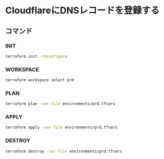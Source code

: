 # CloudflareにDNSレコードを登録する

## コマンド

### INIT

```sh
terraform init -reconfigure
```

### WORKSPACE

```sh
terraform workspace select prd
```

### PLAN

```sh
terraform plan -var-file environments/prd.tfvars
```

### APPLY

```sh
terraform apply -var-file environments/prd.tfvars
```

### DESTROY

```sh
terraform destroy -var-file environments/prd.tfvars
```
